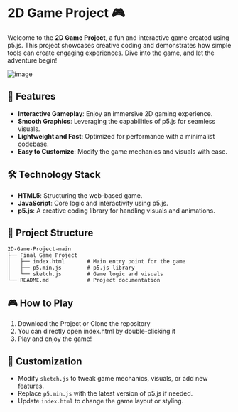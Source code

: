# 2D Game Project 🎮 

Welcome to the **2D Game Project**, a fun and interactive game created using p5.js. This project showcases creative coding and demonstrates how simple tools can create engaging experiences. Dive into the game, and let the adventure begin!

![image](https://github.com/user-attachments/assets/ecc1528d-9bb1-42f8-af79-dda32d574fb7)

## 🚀 Features

- **Interactive Gameplay**: Enjoy an immersive 2D gaming experience.
- **Smooth Graphics**: Leveraging the capabilities of p5.js for seamless visuals.
- **Lightweight and Fast**: Optimized for performance with a minimalist codebase.
- **Easy to Customize**: Modify the game mechanics and visuals with ease.

## 🛠️ Technology Stack

- **HTML5**: Structuring the web-based game.
- **JavaScript**: Core logic and interactivity using p5.js.
- **p5.js**: A creative coding library for handling visuals and animations.

## 📂 Project Structure

```
2D-Game-Project-main
├── Final Game Project
│   ├── index.html       # Main entry point for the game
│   ├── p5.min.js        # p5.js library
│   └── sketch.js        # Game logic and visuals
└── README.md            # Project documentation
```

## 🎮 How to Play

1. Download the Project or Clone the repository
2. You can directly open index.html by double-clicking it 
3. Play and enjoy the game!

## 🧩 Customization

- Modify `sketch.js` to tweak game mechanics, visuals, or add new features.
- Replace `p5.min.js` with the latest version of p5.js if needed.
- Update `index.html` to change the game layout or styling.
